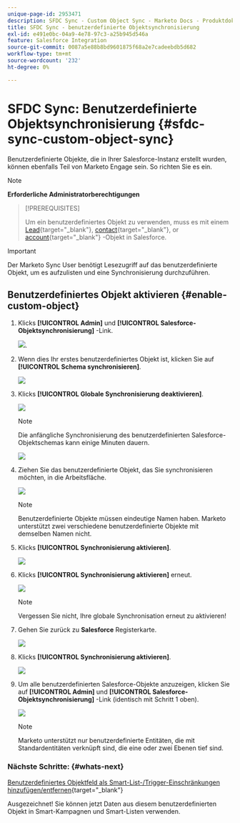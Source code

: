 ```yaml
---
unique-page-id: 2953471
description: SFDC Sync - Custom Object Sync - Marketo Docs - Produktdokumentation
title: SFDC Sync - benutzerdefinierte Objektsynchronisierung
exl-id: e491e0bc-04a9-4e78-97c3-a25b945d546a
feature: Salesforce Integration
source-git-commit: 0087a5e88b8bd9601875f68a2e7cadeebdb5d682
workflow-type: tm+mt
source-wordcount: '232'
ht-degree: 0%

---
```


# SFDC Sync: Benutzerdefinierte Objektsynchronisierung {#sfdc-sync-custom-object-sync}

Benutzerdefinierte Objekte, die in Ihrer Salesforce-Instanz erstellt wurden, können ebenfalls Teil von Marketo Engage sein. So richten Sie es ein.

>[!NOTE]
>
>**Erforderliche Administratorberechtigungen**

>[!PREREQUISITES]
>
>Um ein benutzerdefiniertes Objekt zu verwenden, muss es mit einem [Lead](/help/marketo/product-docs/crm-sync/salesforce-sync/sfdc-sync-details/sfdc-sync-field-sync.md){target="_blank"}, [contact](/help/marketo/product-docs/crm-sync/salesforce-sync/sfdc-sync-details/sfdc-sync-contact-sync.md){target="_blank"}, or [account](/help/marketo/product-docs/crm-sync/salesforce-sync/sfdc-sync-details/sfdc-sync-account-sync.md){target="_blank"} -Objekt in Salesforce.

>[!IMPORTANT]
>
>Der Marketo Sync User benötigt Lesezugriff auf das benutzerdefinierte Objekt, um es aufzulisten und eine Synchronisierung durchzuführen.

## Benutzerdefiniertes Objekt aktivieren  {#enable-custom-object}

1. Klicks **[!UICONTROL Admin]** und **[!UICONTROL Salesforce-Objektsynchronisierung]** -Link.

   ![](assets/image2015-11-19-10-3a28-3a5.png).

1. Wenn dies Ihr erstes benutzerdefiniertes Objekt ist, klicken Sie auf **[!UICONTROL Schema synchronisieren]**.

   ![](assets/rtaimage-2.png)

1. Klicks **[!UICONTROL Globale Synchronisierung deaktivieren]**.

   ![](assets/image2015-4-22-10-3a45-3a0.png)

   >[!NOTE]
   >
   >Die anfängliche Synchronisierung des benutzerdefinierten Salesforce-Objektschemas kann einige Minuten dauern.

   ![](assets/image2015-4-22-10-3a45-3a18.png)

1. Ziehen Sie das benutzerdefinierte Objekt, das Sie synchronisieren möchten, in die Arbeitsfläche.

   ![](assets/image2015-4-22-10-3a45-3a30.png)

   >[!NOTE]
   >
   >Benutzerdefinierte Objekte müssen eindeutige Namen haben. Marketo unterstützt zwei verschiedene benutzerdefinierte Objekte mit demselben Namen nicht.

1. Klicks **[!UICONTROL Synchronisierung aktivieren]**.

   ![](assets/image2015-4-22-10-3a45-3a50.png)

1. Klicks **[!UICONTROL Synchronisierung aktivieren]** erneut.

   ![](assets/image2015-4-22-10-3a46-3a10.png)

   >[!NOTE]
   >
   >Vergessen Sie nicht, Ihre globale Synchronisation erneut zu aktivieren!

1. Gehen Sie zurück zu **Salesforce** Registerkarte.

   ![](assets/image2015-4-22-10-3a46-3a25.png)

1. Klicks **[!UICONTROL Synchronisierung aktivieren]**.

   ![](assets/image2015-4-22-10-3a50-3a26.png)

1. Um alle benutzerdefinierten Salesforce-Objekte anzuzeigen, klicken Sie auf **[!UICONTROL Admin]** und **[!UICONTROL Salesforce-Objektsynchronisierung]** -Link (identisch mit Schritt 1 oben).

   ![](assets/image2016-6-23-9-3a28-3a23.png)

   >[!NOTE]
   >
   >Marketo unterstützt nur benutzerdefinierte Entitäten, die mit Standardentitäten verknüpft sind, die eine oder zwei Ebenen tief sind.

### Nächste Schritte: {#whats-next}

[Benutzerdefiniertes Objektfeld als Smart-List-/Trigger-Einschränkungen hinzufügen/entfernen](/help/marketo/product-docs/crm-sync/salesforce-sync/setup/optional-steps/add-remove-custom-object-field-as-smart-list-trigger-constraints.md){target="_blank"}

Ausgezeichnet! Sie können jetzt Daten aus diesem benutzerdefinierten Objekt in Smart-Kampagnen und Smart-Listen verwenden.
